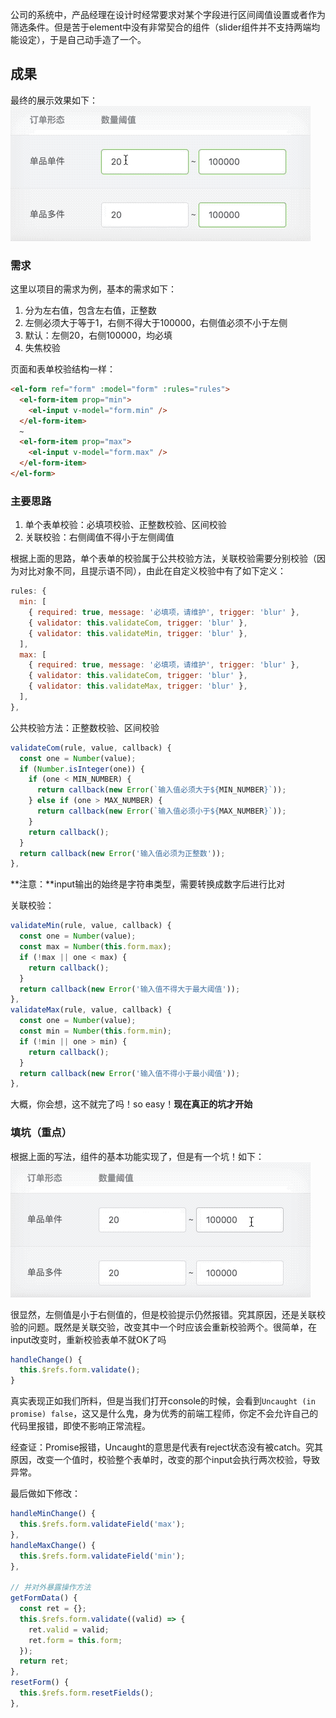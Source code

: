 公司的系统中，产品经理在设计时经常要求对某个字段进行区间阈值设置或者作为筛选条件。但是苦于element中没有非常契合的组件（slider组件并不支持两端均能设定），于是自己动手造了一个。

## 成果
最终的展示效果如下：
![](/vue/assets/threshold.gif)


### 需求
这里以项目的需求为例，基本的需求如下：
1. 分为左右值，包含左右值，正整数
2. 左侧必须大于等于1，右侧不得大于100000，右侧值必须不小于左侧
3. 默认：左侧20，右侧100000，均必填
4. 失焦校验

页面和表单校验结构一样：
```html
<el-form ref="form" :model="form" :rules="rules">
  <el-form-item prop="min">
    <el-input v-model="form.min" />
  </el-form-item>
  ~
  <el-form-item prop="max">
    <el-input v-model="form.max" />
  </el-form-item>
</el-form>
```

### 主要思路
1. 单个表单校验：必填项校验、正整数校验、区间校验
2. 关联校验：右侧阈值不得小于左侧阈值

根据上面的思路，单个表单的校验属于公共校验方法，关联校验需要分别校验（因为对比对象不同，且提示语不同），由此在自定义校验中有了如下定义：

```javascript
rules: {
  min: [
    { required: true, message: '必填项，请维护', trigger: 'blur' },
    { validator: this.validateCom, trigger: 'blur' },
    { validator: this.validateMin, trigger: 'blur' },
  ],
  max: [
    { required: true, message: '必填项，请维护', trigger: 'blur' },
    { validator: this.validateCom, trigger: 'blur' },
    { validator: this.validateMax, trigger: 'blur' },
  ],
},
```

公共校验方法：正整数校验、区间校验

```javascript
validateCom(rule, value, callback) {
  const one = Number(value);
  if (Number.isInteger(one)) {
    if (one < MIN_NUMBER) {
      return callback(new Error(`输入值必须大于${MIN_NUMBER}`));
    } else if (one > MAX_NUMBER) {
      return callback(new Error(`输入值必须小于${MAX_NUMBER}`));
    }
    return callback();
  }
  return callback(new Error('输入值必须为正整数'));
},
```
**注意：**input输出的始终是字符串类型，需要转换成数字后进行比对

关联校验：

```javascript
validateMin(rule, value, callback) {
  const one = Number(value);
  const max = Number(this.form.max);
  if (!max || one < max) {
    return callback();
  }
  return callback(new Error('输入值不得大于最大阈值'));
},
validateMax(rule, value, callback) {
  const one = Number(value);
  const min = Number(this.form.min);
  if (!min || one > min) {
    return callback();
  }
  return callback(new Error('输入值不得小于最小阈值'));
},
```

大概，你会想，这不就完了吗！so easy！**现在真正的坑才开始**

### 填坑（重点）

根据上面的写法，组件的基本功能实现了，但是有一个坑！如下：
![](/vue/assets/threshold2.gif)

很显然，左侧值是小于右侧值的，但是校验提示仍然报错。究其原因，还是关联校验的问题。既然是关联交验，改变其中一个时应该会重新校验两个。很简单，在input改变时，重新校验表单不就OK了吗

```javascript
handleChange() {
  this.$refs.form.validate();
}
```

真实表现正如我们所料，但是当我们打开console的时候，会看到`Uncaught (in promise) false`，这又是什么鬼，身为优秀的前端工程师，你定不会允许自己的代码里报错，即使不影响正常流程。

经查证：Promise报错，Uncaught的意思是代表有reject状态没有被catch。究其原因，改变一个值时，校验整个表单时，改变的那个input会执行两次校验，导致异常。

最后做如下修改：

```javascript
handleMinChange() {
  this.$refs.form.validateField('max');
},
handleMaxChange() {
  this.$refs.form.validateField('min');
},

// 并对外暴露操作方法
getFormData() {
  const ret = {};
  this.$refs.form.validate((valid) => {
    ret.valid = valid;
    ret.form = this.form;
  });
  return ret;
},
resetForm() {
  this.$refs.form.resetFields();
},
```